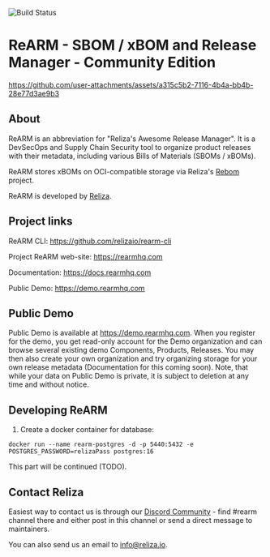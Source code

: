 ![Build Status](https://github.com/relizaio/rearm/actions/workflows/github_actions.yml/badge.svg?branch=main)

# ReARM - SBOM / xBOM and Release Manager - Community Edition

https://github.com/user-attachments/assets/a315c5b2-7116-4b4a-bb4b-28e77d3ae9b3

## About
ReARM is an abbreviation for "Reliza's Awesome Release Manager". It is a DevSecOps and Supply Chain Security tool to organize product releases with their metadata, including various Bills of Materials (SBOMs / xBOMs).

ReARM stores xBOMs on OCI-compatible storage via Reliza's [Rebom](https://github.com/relizaio/rebom) project.

ReARM is developed by [Reliza](https://reliza.io). 

## Project links
ReARM CLI: https://github.com/relizaio/rearm-cli

Project ReARM web-site: https://rearmhq.com

Documentation: https://docs.rearmhq.com

Public Demo: https://demo.rearmhq.com

## Public Demo
Public Demo is available at https://demo.rearmhq.com. When you register for the demo, you get read-only account for the Demo organization and can browse several existing demo Components, Products, Releases. You may then also create your own organization and try organizing storage for your own release metadata (Documentation for this coming soon). Note, that while your data on Public Demo is private, it is subject to deletion at any time and without notice.

## Developing ReARM

1. Create a docker container for database:
```
docker run --name rearm-postgres -d -p 5440:5432 -e POSTGRES_PASSWORD=relizaPass postgres:16
```

This part will be continued (TODO).

## Contact Reliza
Easiest way to contact us is through our [Discord Community](https://devopscommunity.org/) - find #rearm channel there and either post in this channel or send a direct message to maintainers.

You can also send us an email to [info@reliza.io](mailto:info@reliza.io).
